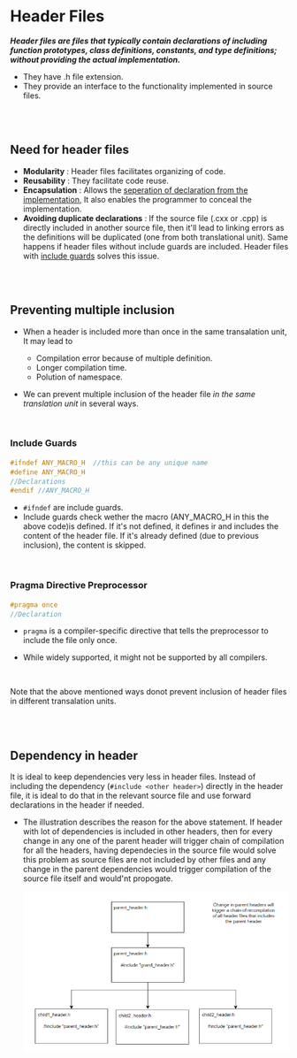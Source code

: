 # Header Files

**_Header files are files that typically contain declarations of including function prototypes, class definitions, constants, and type definitions; without providing the actual implementation._**

- They have .h file extension.
- They provide an interface to the functionality implemented in source files.

<br>
<br>

## Need for header files

- **Modularity** : Header files facilitates organizing of code.
- **Reusability** : They facilitate code reuse.
- **Encapsulation** : Allows the [seperation of declaration from the implementation](../../04-cpp-oops/02-cpp-encapsulation.md#seperation-of-declaration-and-implementation), It also enables the programmer to conceal the implementation.
- **Avoiding duplicate declarations** : If the source file (.cxx or .cpp) is directly included in another source file, then it'll lead to linking errors as the definitions will be duplicated (one from both translational unit). Same happens if header files without include guards are included. Header files with [include guards](#include-guards) solves this issue.

<br>
<br>

## Preventing multiple inclusion 

- When a header is included more than once in the same transalation unit, It may lead to
  * Compilation error because of multiple definition.
  * Longer compilation time.
  * Polution of namespace.

- We can prevent multiple inclusion of the header file *in the same translation unit* in several ways.


<br>

### Include Guards

```h
#ifndef ANY_MACRO_H  //this can be any unique name
#define ANY_MACRO_H
//Declarations
#endif //ANY_MACRO_H
```

  - `#ifndef` are include guards.
  - Include guards check wether the macro (ANY_MACRO_H in this the above code)is defined. If it's not defined, it defines ir and includes the content of the header file. If it's already defined (due to previous inclusion), the content is skipped.


<br>

### Pragma Directive Preprocessor

```h
#pragma once
//Declaration
```

- `pragma` is a compiler-specific directive that tells the preprocessor to include the file only once.

- While widely supported, it might not be supported by all compilers.

<br>

Note that the above mentioned ways donot prevent inclusion of header files in different transalation units. 



<br>
<br>
 
## Dependency in header

It is ideal to keep dependencies very less in header files. Instead of including the dependency (`#include <other header>`) directly in the header file, it is ideal to do that in the relevant source file and use forward declarations in the header if needed.

- The illustration describes the reason for the above statement. If header with lot of dependencies is included in other headers, then for every change in any one of the parent header will trigger chain of compilation for all the headers, having dependecies in the source file would solve this problem as source files are not included by other files and any change in the parent dependencies would trigger compilation of the source file itself and would'nt propogate.
  
  ![image](../../_assets/chain-recomp.png)